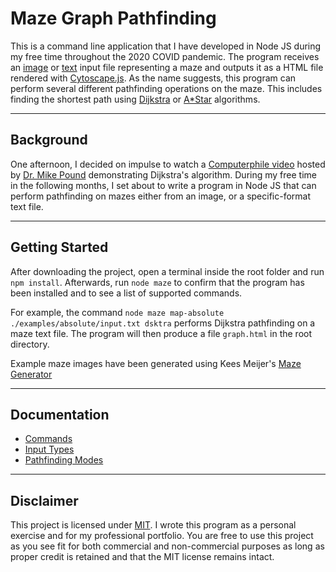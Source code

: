 # Maze Graph Pathfinding

This is a command line application that I have developed in Node JS during my free time throughout the 2020 COVID pandemic. The program receives an [image](./info/input-types/maze.png) or [text](./info/input-types/absolute.md) input file representing a maze and outputs it as a HTML file rendered with [Cytoscape.js](https://js.cytoscape.org/). As the name suggests, this program can perform several different pathfinding operations on the maze. This includes finding the shortest path using [Dijkstra](https://en.wikipedia.org/wiki/Dijkstra%27s_algorithm) or [A*Star](https://en.wikipedia.org/wiki/A*_search_algorithm) algorithms.

---

## Background
One afternoon, I decided on impulse to watch a [Computerphile video](https://www.youtube.com/watch?v=GazC3A4OQTE) hosted by [Dr. Mike Pound](https://github.com/mikepound) demonstrating Dijkstra's algorithm. During my free time in the following months, I set about to write a program in Node JS that can perform pathfinding on mazes either from an image, or a specific-format text file.

---

## Getting Started
After downloading the project, open a terminal inside the root folder and run `npm install`. Afterwards, run `node maze` to confirm that the program has been installed and to see a list of supported commands.

For example, the command `node maze map-absolute ./examples/absolute/input.txt dsktra` performs Dijkstra pathfinding on a maze text file. The program will then produce a file `graph.html` in the root directory.

Example maze images have been generated using Kees Meijer's [Maze Generator](https://keesiemeijer.github.io/maze-generator/)

---

## Documentation
* [Commands](./info/commands/readme.md)
* [Input Types](./info/input-types/readme.md)
* [Pathfinding Modes](./info/pathfinding-modes/readme.md)

---

## Disclaimer
This project is licensed under [MIT](https://opensource.org/licenses/MIT). I wrote this program as a personal exercise and for my professional portfolio. You are free to use this project as you see fit for both commercial and non-commercial purposes as long as proper credit is retained and that the MIT license remains intact.
